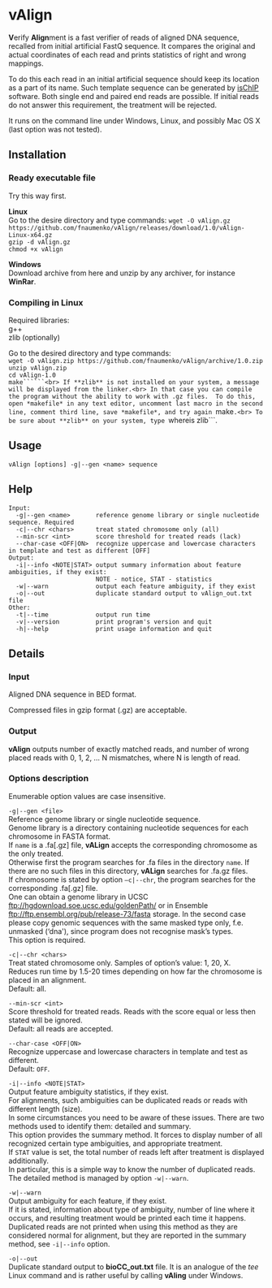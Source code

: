 # vAlign
**V**erify **Align**ment is a fast verifier of reads of aligned DNA sequence, recalled from initial artificial FastQ sequence. 
It compares the original and actual coordinates of each read and prints statistics of right and wrong mappings.

To do this each read in an initial artificial sequence should keep its location as a part of its name. 
Such template sequence can be generated by [isChIP](https://github.com/fnaumenko/isChIP) software. 
Both single end and paired end reads are possible. 
If initial reads do not answer this requirement, the treatment will be rejected.

It runs on the command line under Windows, Linux, and possibly Mac OS X (last option was not tested).

## Installation
### Ready executable file
Try this way first. 

**Linux**<br>
Go to the desire directory and type commands:
```wget -O vAlign.gz https://github.com/fnaumenko/vAlign/releases/download/1.0/vAlign-Linux-x64.gz```<br>
```gzip -d vAlign.gz```<br>
```chmod +x vAlign```

**Windows**<br>
Download archive from here and unzip by any archiver, for instance **WinRar**.

### Compiling in Linux
Required libraries:<br>
g++<br>
zlib (optionally)

Go to the desired directory and type commands:<br>
```wget -O vAlign.zip https://github.com/fnaumenko/vAlign/archive/1.0.zip```<br>
```unzip vAlign.zip```<br>
```cd vAlign-1.0```<br>
```make``````<br>
If **zlib** is not installed on your system, a message will be displayed from the linker.<br>
In that case you can compile the program without the ability to work with .gz files. 
To do this, open *makefile* in any text editor, uncomment last macro in the second line, comment third line, save *makefile*, and try again ```make```.<br>
To be sure about **zlib** on your system, type ```whereis zlib```.

## Usage
```vAlign [options] -g|--gen <name> sequence```

## Help
```
Input:
  -g|--gen <name>       reference genome library or single nucleotide sequence. Required
  -c|--chr <chars>      treat stated chromosome only (all)
  --min-scr <int>       score threshold for treated reads (lack)
  --char-case <OFF|ON>  recognize uppercase and lowercase characters in template and test as different [OFF]
Output:
  -i|--info <NOTE|STAT> output summary information about feature ambiguities, if they exist:
                        NOTE - notice, STAT - statistics
  -w|--warn             output each feature ambiguity, if they exist
  -o|--out              duplicate standard output to vAlign_out.txt file
Other:
  -t|--time             output run time
  -v|--version          print program's version and quit
  -h|--help             print usage information and quit
  ```

## Details

### Input
Aligned DNA sequence in BED format.

Compressed files in gzip format (.gz) are acceptable.

### Output
**vAlign** outputs number of exactly matched reads, and number of wrong placed reads with 0, 1, 2, … N mismatches, where N is length of read.

### Options description
Enumerable option values are case insensitive.

```-g|--gen <file>```<br>
Reference genome library or single nucleotide sequence.<br>
Genome library is a directory containing nucleotide sequences for each chromosome in FASTA format.<br>
If ```name``` is a .fa[.gz] file, **vALign** accepts the corresponding chromosome as the only treated.<br>
Otherwise first the program searches for .fa files in the directory ```name```. If there are no such files in this directory, **vALign** searches for .fa.gz files.<br>
If chromosome is stated by option ```–c|--chr```, the program searches for the corresponding .fa[.gz] file.<br>
One can obtain a genome library in UCSC ftp://hgdownload.soe.ucsc.edu/goldenPath/ or in Ensemble ftp://ftp.ensembl.org/pub/release-73/fasta storage. 
In the second case please copy genomic sequences with the same masked type only, f.e. unmasked (‘dna'), since program does not recognise mask’s types.<br>
This option is required.

```-c|--chr <chars>```<br>
Treat stated chromosome only. Samples of option’s value: 1, 20, X.<br>
Reduces run time by 1.5-20 times depending on how far the chromosome is placed in an alignment.<br>
Default: all.

```--min-scr <int>```<br>
Score threshold for treated reads. Reads with the score equal or less then stated will be ignored.<br>
Default: all reads are accepted.

```--char-case <OFF|ON>```<br>
Recognize uppercase and lowercase characters in template and test as different.<br>
Default: ```OFF```.

```-i|--info <NOTE|STAT>```<br>
Output feature ambiguity statistics, if they exist.<br> 
For alignments, such ambiguities can be duplicated reads or reads with different length (size).<br>
In some circumstances you need to be aware of these issues. 
There are two methods used to identify them: detailed and summary.<br>
This option provides the summary method. 
It forces to display number of all recognized certain type ambiguities, and appropriate treatment.<br>
If ```STAT``` value is set, the total number of reads left after treatment is displayed additionally.<br>
In particular, this is a simple way to know the number of duplicated reads.<br>
The detailed method is managed by option ```-w|--warn```.

```-w|--warn```<br>
Output ambiguity for each feature, if they exist.<br>
If it is stated, information about type of ambiguity, number of line where it occurs, and resulting treatment would be printed each time it happens.<br>
Duplicated reads are not printed when using this method as they are considered normal for alignment, but they are reported in the summary method, see ```-i|--info``` option.

```-o|--out```<br>
Duplicate standard output to **bioCC_out.txt** file. 
It is an analogue of the *tee* Linux command and is rather useful by calling **vAling** under Windows.

